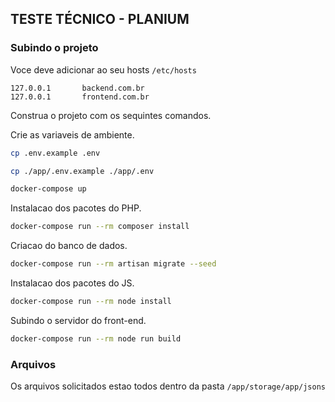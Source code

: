 ## TESTE TÉCNICO - PLANIUM


### Subindo o projeto

Voce deve adicionar ao seu hosts `/etc/hosts`

```
127.0.0.1       backend.com.br
127.0.0.1       frontend.com.br
```

Construa o projeto com os sequintes comandos.

Crie as variaveis de ambiente.

```sh
cp .env.example .env
```
```sh
cp ./app/.env.example ./app/.env
```

```sh
docker-compose up
```
Instalacao dos pacotes do PHP.
```sh
docker-compose run --rm composer install
```
Criacao do banco de dados.
```sh
docker-compose run --rm artisan migrate --seed
```
Instalacao dos pacotes do JS.
```sh
docker-compose run --rm node install
```
Subindo o servidor do front-end.
```sh
docker-compose run --rm node run build
```
### Arquivos

Os arquivos solicitados estao todos dentro da pasta `/app/storage/app/jsons`